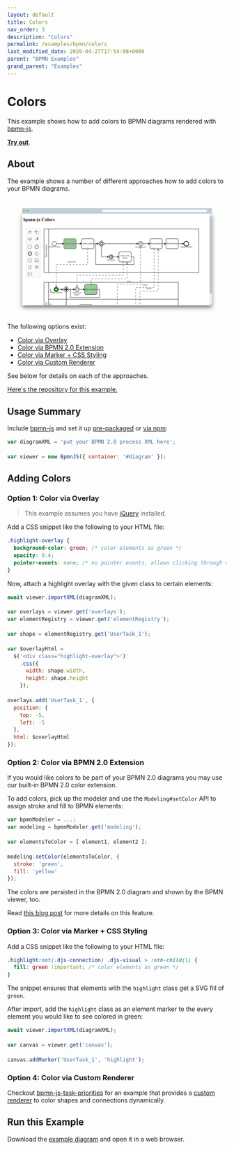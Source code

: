 ```yaml
---
layout: default
title: Colors
nav_order: 3
description: "Colors"
permalink: /examples/bpmn/colors
last_modified_date: 2020-04-27T17:54:08+0000
parent: "BPMN Examples"
grand_parent: "Examples"
---
```


# Colors

This example shows how to add colors to BPMN diagrams rendered with [bpmn-js](https://github.com/bpmn-io/bpmn-js).

[__Try out__](https://cdn.staticaly.com/gh/bpmn-io/bpmn-js-examples/master/colors/index.html).

## About

The example shows a number of different approaches how to add colors to your BPMN diagrams.

![image](/assets/images/bpmn-colors.png)

The following options exist:

* [Color via Overlay](#option-1-color-via-overlay)
* [Color via BPMN 2.0 Extension](#option-2-color-via-bpmn-20-extension)
* [Color via Marker + CSS Styling](#option-3-color-via-marker--css-styling)
* [Color via Custom Renderer](#option-4-color-via-custom-renderer)

See below for details on each of the approaches.

[Here's the repository for this example.](https://github.com/bpmn-io/bpmn-js-examples/tree/master/colors)

## Usage Summary

Include [bpmn-js](https://github.com/bpmn-io/bpmn-js) and set it up [pre-packaged](../pre-packaged) or [via npm](../bundling):


```javascript
var diagramXML = 'put your BPMN 2.0 process XML here';

var viewer = new BpmnJS({ container: '#diagram' });
```


## Adding Colors

### Option 1: Color via Overlay

> This example assumes you have [jQuery](http://jquery.com/) installed.

Add a CSS snippet like the following to your HTML file:

```css
.highlight-overlay {
  background-color: green; /* color elements as green */
  opacity: 0.4;
  pointer-events: none; /* no pointer events, allows clicking through onto the element */
}
```

Now, attach a highlight overlay with the given class to certain elements:

```javascript
await viewer.importXML(diagramXML);

var overlays = viewer.get('overlays');
var elementRegistry = viewer.get('elementRegistry');

var shape = elementRegistry.get('UserTask_1');

var $overlayHtml =
  $('<div class="highlight-overlay">')
    .css({
      width: shape.width,
      height: shape.height
    });

overlays.add('UserTask_1', {
  position: {
    top: -5,
    left: -5
  },
  html: $overlayHtml
});
```


### Option 2: Color via BPMN 2.0 Extension

If you would like colors to be part of your BPMN 2.0 diagrams you may use our built-in BPMN 2.0 color extension.

To add colors, pick up the modeler and use the `Modeling#setColor` API to assign stroke and fill to BPMN elements:

```javascript
var bpmnModeler = ...;
var modeling = bpmnModeler.get('modeling');

var elementsToColor = [ element1, element2 ];

modeling.setColor(elementsToColor, {
  stroke: 'green',
  fill: 'yellow'
});
```

The colors are persisted in the BPMN 2.0 diagram and shown by the BPMN viewer, too.

Read [this blog post](https://bpmn.io/blog/posts/2016-colors-bpmn-js.html) for more details on this feature.


### Option 3: Color via Marker + CSS Styling

Add a CSS snippet like the following to your HTML file:

```css
.highlight:not(.djs-connection) .djs-visual > :nth-child(1) {
  fill: green !important; /* color elements as green */
}
```

The snippet ensures that elements with the `highlight` class get a SVG fill of `green`.

After import, add the `highlight` class as an element marker to the every element you would like to see colored in green:

```javascript
await viewer.importXML(diagramXML);

var canvas = viewer.get('canvas');

canvas.addMarker('UserTask_1', 'highlight');
```


### Option 4: Color via Custom Renderer

Checkout [bpmn-js-task-priorities](https://github.com/bpmn-io/bpmn-js-task-priorities) for an example that provides a [custom renderer](https://github.com/bpmn-io/bpmn-js-task-priorities/blob/master/lib/priorities/ColorRenderer.js) to color shapes and connections dynamically.


## Run this Example

Download the [example diagram](https://cdn.staticaly.com/gh/bpmn-io/bpmn-js-examples/master/colors/index.html) and open it in a web browser.

